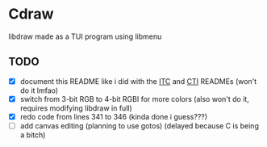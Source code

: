 # Cdraw
libdraw made as a TUI program using libmenu

## TODO
- [x] document this README like i did with the [ITC](utils/ITC/README.md) and [CTI](utils/CTI/README.md) READMEs (won't do it lmfao)  
- [x] switch from 3-bit RGB to 4-bit RGBI for more colors (also won't do it, requires modifying libdraw in full)  
- [x] redo code from lines 341 to 346 (kinda done i guess???)  
- [ ] add canvas editing (planning to use gotos) (delayed because C is being a bitch)